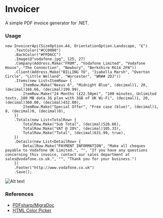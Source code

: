 # Invoicer

A simple PDF invoice generator for .NET.

### Usage

    new InvoicerApi(SizeOption.A4, OrientationOption.Landscape, "£")
        .TextColor("#CC0000")
        .BackColor("#FFD6CC")
        .Image(@"vodafone.jpg", 125, 27)
        .Company(Address.Make("FROM", "Vodafone Limited", "Vodafone House", "The Connection", "Newbury", "Berkshire RG14 2FN"))
        .Client(Address.Make("BILLING TO", "Isabella Marsh", "Overton Circle", "Little Welland", "Worcester", "WR## 2DJ"))
        .Items(new List<ItemRow> { 
            ItemRow.Make("Nexus 6", "Midnight Blue", (decimal)1, 20, (decimal)166.66, (decimal)199.99),
            ItemRow.Make("24 Months (£22.50pm)", "100 minutes, Unlimited texts, 100 MB data 3G plan with 3GB of UK Wi-Fi", (decimal)1, 20, (decimal)360.00, (decimal)432.00),
            ItemRow.Make("Special Offer", "Free case (blue)", (decimal)1, 0, (decimal)0, (decimal)0),
        })
        .Totals(new List<TotalRow> {
            TotalRow.Make("Sub Total", (decimal)526.66),
            TotalRow.Make("VAT @ 20%", (decimal)105.33),
            TotalRow.Make("Total", (decimal)631.99, true),
        })
        .Details(new List<DetailRow> {
            DetailRow.Make("PAYMENT INFORMATION", "Make all cheques payable to Vodafone UK Limited.", "", "If you have any questions concerning this invoice, contact our sales department at sales@vodafone.co.uk.", "", "Thank you for your business.")
        })
        .Footer("http://www.vodafone.co.uk")
        .Save();

![Alt text](http://s14.postimg.cc/525eovuep/invoice.png "Sample Invoice")
		
### References
* [PDFsharp/MigraDoc](http://pdfsharp.com)  
* [HTML Color Picker](http://www.w3schools.com/tags/ref_colorpicker.asp)
